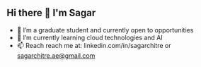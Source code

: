 ## Hi there 👋 I'm Sagar
- 🔭 I’m a graduate student and currently open to opportunities
- 🌱 I’m currently learning cloud technologies and AI
- 📫 Reach reach me at: linkedin.com/in/sagarchitre or sagarchitre.ae@gmail.com
  
<!--
**SagarChitre/SagarChitre** is a ✨ _special_ ✨ repository because its `README.md` (this file) appears on your GitHub profile.

Here are some ideas to get you started:

- 🔭 I’m currently working on ...
- 🌱 I’m currently learning ...
- 👯 I’m looking to collaborate on ...
- 🤔 I’m looking for help with ...
- 💬 Ask me about ...
- 📫 Reach reach me at: ...
- 😄 Pronouns: ...
- ⚡ Fun fact: ...
-->
